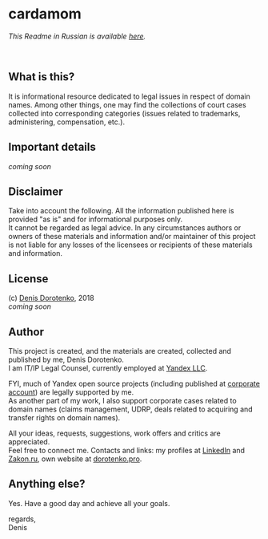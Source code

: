 # cardamom

*This Readme in Russian is available [here](/cardamom/README-RU.md).*

<br>

## What is this?

It is informational resource dedicated to legal issues in respect of domain names. Among other things, one may find the collections of court cases collected into corresponding categories (issues related to trademarks, administering, compensation, etc.).

## Important details

*coming soon*


## Disclaimer

Take into account the following. All the information published here is provided "as is" and for informational purposes only.<br/>
It cannot be regarded as legal advice. In any circumstances authors or owners of these materials and information and/or maintainer of this project is not liable for any losses of the licensees or recipients of these materials and information.


## License

(c) [Denis Dorotenko](http://linkedin.com/in/dorotenko/), 2018 <br/>
*coming soon*

## Author

This project is created, and the materials are created, collected and published by me, Denis Dorotenko.<br/>
I am IT/IP Legal Counsel, currently employed at [Yandex LLC](https://yandex.com/company/). <br/>

FYI, much of Yandex open source projects (including published at [corporate account](https://github.com/yandex)) are legally supported by me.<br/>
As another part of my work, I also support corporate cases related to domain names (claims management, UDRP, deals related to acquiring and transfer rights on domain names).

All your ideas, requests, suggestions, work offers and critics are appreciated.<br/> 
Feel free to connect me. Contacts and links: my profiles at [LinkedIn](http://linkedin.com/in/dorotenko/en) and [Zakon.ru](http://zakon.ru/dorotenko), own website at [dorotenko.pro](http://dorotenko.pro/english).

## Anything else?

Yes. Have a good day and achieve all your goals.

regards,<br/>
Denis
